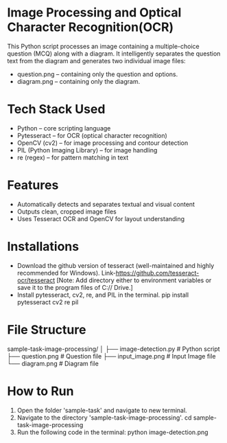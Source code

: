 # Image Processing and Optical Character Recognition(OCR)
This Python script processes an image containing a multiple-choice question (MCQ) along with a diagram. It intelligently separates the question text from the diagram and generates two individual image files:
- question.png – containing only the question and options.
- diagram.png – containing only the diagram.

# Tech Stack Used
- Python – core scripting language
- Pytesseract – for OCR (optical character recognition)
- OpenCV (cv2) – for image processing and contour detection
- PIL (Python Imaging Library) – for image handling
- re (regex) – for pattern matching in text

# Features
- Automatically detects and separates textual and visual content
- Outputs clean, cropped image files
- Uses Tesseract OCR and OpenCV for layout understanding

# Installations
- Download the github version of tesseract (well-maintained and highly recommended for Windows).
    Link-https://github.com/tesseract-ocr/tesseract
[Note: Add directory either to environment variables or save it to the program files of C:// Drive.]
- Install pytesseract, cv2, re, and PIL in the terminal.
    pip install  pytesseract cv2 re pil

# File Structure
sample-task-image-processing/
│
├── image-detection.py             # Python script
├── question.png                   # Question file
├── input_image.png                # Input Image file
└── diagram.png                    # Diagram file

# How to Run
1. Open the folder 'sample-task' and navigate to new terminal.
2. Navigate to the directory 'sample-task-image-processing'.
    cd sample-task-image-processing
3. Run the following code in the terminal:
    python image-detection.png